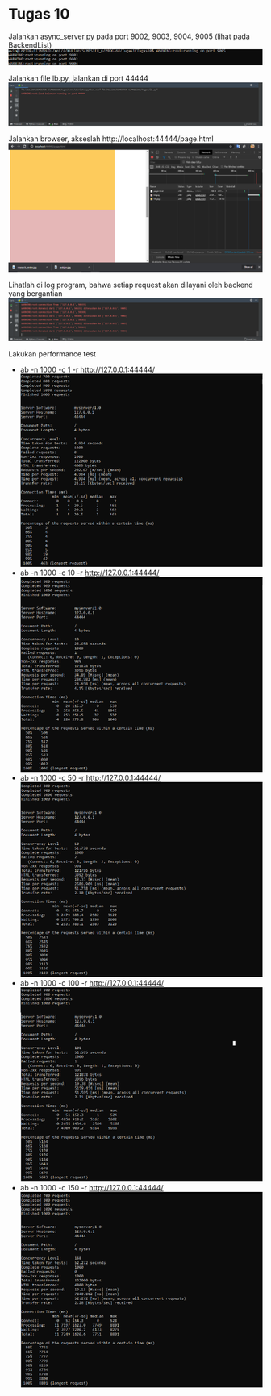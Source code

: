 # Tugas 10

Jalankan async_server.py pada port 9002, 9003, 9004, 9005 (lihat pada BackendList)
![alt text](Gambar/3.png)

Jalankan file lb.py, jalankan di port 44444
![alt text](Gambar/5.png)

Jalankan browser, akseslah http://localhost:44444/page.html
![alt text](Gambar/1.png)

Lihatlah di log program, bahwa setiap request akan dilayani oleh backend yang bergantian
![alt text](Gambar/2.png)

Lakukan performance test
- ab -n 1000 -c 1 -r http://127.0.0.1:44444/
![alt text](Gambar/m1.png)
- ab -n 1000 -c 10 -r http://127.0.0.1:44444/
![alt text](Gambar/m10.png)
- ab -n 1000 -c 50 -r http://127.0.0.1:44444/
![alt text](Gambar/m50.png)
- ab -n 1000 -c 100 -r http://127.0.0.1:44444/
![alt text](Gambar/m100.png)
- ab -n 1000 -c 150 -r http://127.0.0.1:44444/
![alt text](Gambar/m150.png)

